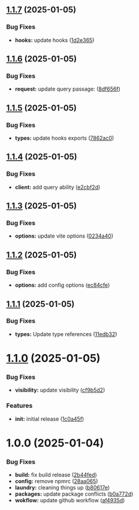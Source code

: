 ## [1.1.7](https://github.com/freshsqueezed/gql/compare/v1.1.6...v1.1.7) (2025-01-05)


### Bug Fixes

* **hooks:** update hooks ([1d2e365](https://github.com/freshsqueezed/gql/commit/1d2e36553a05619d0b935e242041886662604f8b))

## [1.1.6](https://github.com/freshsqueezed/gql/compare/v1.1.5...v1.1.6) (2025-01-05)


### Bug Fixes

* **request:** update query passage: ([8df656f](https://github.com/freshsqueezed/gql/commit/8df656fcea134fb7924c0406243a0b130bc035a9))

## [1.1.5](https://github.com/freshsqueezed/gql/compare/v1.1.4...v1.1.5) (2025-01-05)


### Bug Fixes

* **types:** update hooks exports ([7862ac0](https://github.com/freshsqueezed/gql/commit/7862ac08970db47f61422587207c4bfbb9a948d5))

## [1.1.4](https://github.com/freshsqueezed/gql/compare/v1.1.3...v1.1.4) (2025-01-05)


### Bug Fixes

* **client:** add query ability ([e2cbf2d](https://github.com/freshsqueezed/gql/commit/e2cbf2d789d026b3f1331d20b68f1e5d8b307675))

## [1.1.3](https://github.com/freshsqueezed/gql/compare/v1.1.2...v1.1.3) (2025-01-05)


### Bug Fixes

* **options:** update vite  options ([0234a40](https://github.com/freshsqueezed/gql/commit/0234a40f3458761b1f1346389eb3853549feed30))

## [1.1.2](https://github.com/freshsqueezed/gql/compare/v1.1.1...v1.1.2) (2025-01-05)


### Bug Fixes

* **options:** add config options ([ec84cfe](https://github.com/freshsqueezed/gql/commit/ec84cfebd1bfb80ff2111e523bc9d6c69a51b3da))

## [1.1.1](https://github.com/freshsqueezed/gql/compare/v1.1.0...v1.1.1) (2025-01-05)


### Bug Fixes

* **types:** Update type references ([11edb32](https://github.com/freshsqueezed/gql/commit/11edb328d12e9840a02eb947364a281d8140a6d1))

# [1.1.0](https://github.com/freshsqueezed/gql/compare/v1.0.0...v1.1.0) (2025-01-05)


### Bug Fixes

* **visibility:** update visibility ([cf9b5d2](https://github.com/freshsqueezed/gql/commit/cf9b5d2e29119c0436e69e2f60a4f6298879b0be))


### Features

* **init:** initial release ([1c0a45f](https://github.com/freshsqueezed/gql/commit/1c0a45f3f80dd2a4a8f4e51a70f1e8a0adda54a7))

# 1.0.0 (2025-01-04)


### Bug Fixes

* **build:** fix build release ([2b44fed](https://github.com/freshsqueezed/gql/commit/2b44fed5d46a3f888a112feb9923a19ba3f091da))
* **config:** remove npmrc ([28aa065](https://github.com/freshsqueezed/gql/commit/28aa065f780b05aeb5610e4c08870446ac0e6c7c))
* **laundry:** cleaning things up ([b80617e](https://github.com/freshsqueezed/gql/commit/b80617e945499765127562635a0e77578acb1e1d))
* **packages:** update package conflicts ([b0a772d](https://github.com/freshsqueezed/gql/commit/b0a772d6544e7a44c4a9a67fb012f98dd9b7932e))
* **wokflow:** update github workflow ([af4935d](https://github.com/freshsqueezed/gql/commit/af4935db53113fb6a09cdb19f9fe68ced2593c75))
